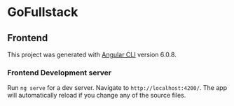 # GoFullstack

## Frontend

This project was generated with [Angular CLI](https://github.com/angular/angular-cli) version 6.0.8.

### Frontend Development server

Run `ng serve` for a dev server. Navigate to `http://localhost:4200/`. The app will automatically reload if you change any of the source files.
